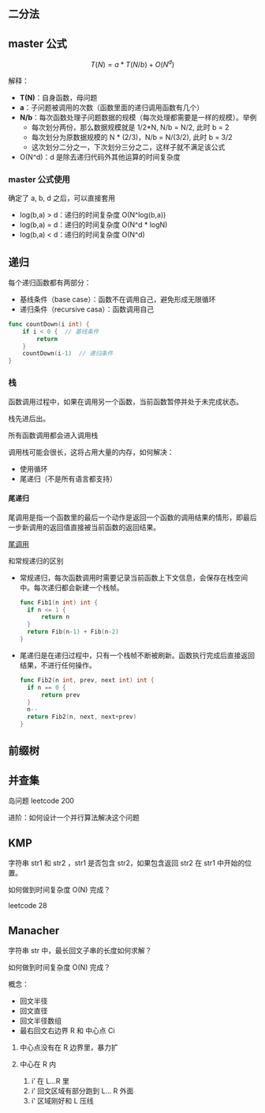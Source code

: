 ## 二分法





## master 公式

$$
T(N) = a * T(N/b) + O(N^d)
$$

解释：

* **T(N)**：自身函数，母问题
* **a**：子问题被调用的次数（函数里面的递归调用函数有几个）
* **N/b**：每次函数处理子问题数据的规模（每次处理都需要是一样的规模）。举例
  * 每次划分两份，那么数据规模就是 1/2*N,  N/b = N/2, 此时 b = 2
  * 每次划分为原数据规模的 N * (2/3)，N/b = N/(3/2), 此时 b = 3/2
  * 这次划分二分之一，下次划分三分之二，这样子就不满足该公式
* O(N^d)：d 是除去递归代码外其他运算的时间复杂度

### master 公式使用

确定了 a, b, d 之后，可以直接套用

* log(b,a) > d：递归的时间复杂度 O(N^log(b,a))
* log(b,a) = d：递归的时间复杂度 O(N^d * logN)
* log(b,a) < d：递归的时间复杂度 O(N^d)



## 递归

每个递归函数都有两部分：

* 基线条件（base case）：函数不在调用自己，避免形成无限循环
* 递归条件（recursive casa）：函数调用自己

```go
func countDown(i int) {
    if i < 0 {	// 基线条件
        return 
    }
    countDown(i-1)	// 递归条件
}
```

### 栈

函数调用过程中，如果在调用另一个函数，当前函数暂停并处于未完成状态。

栈先进后出。

所有函数调用都会进入调用栈

调用栈可能会很长，这将占用大量的内存，如何解决：

* 使用循环
* 尾递归（不是所有语言都支持）

#### 尾递归

尾调用是指一个函数里的最后一个动作是返回一个函数的调用结果的情形，即最后一步新调用的返回值直接被当前函数的返回结果。

[尾调用](https://zh.wikipedia.org/wiki/%E5%B0%BE%E8%B0%83%E7%94%A8)

和常规递归的区别

* 常规递归，每次函数调用时需要记录当前函数上下文信息，会保存在栈空间中。每次递归都会新建一个栈帧。

  ```go
  func Fib1(n int) int {
  	if n <= 1 {
  		return n
  	}
  	return Fib(n-1) + Fib(n-2)
  }
  ```

  

* 尾递归是在递归过程中，只有一个栈帧不断被刷新。函数执行完成后直接返回结果，不进行任何操作。

  ```go
  func Fib2(n int, prev, next int) int {
  	if n == 0 {
  		return prev
  	}
  	n--
  	return Fib2(n, next, next+prev)
  }
  ```



## 前缀树



## 并查集

岛问题  leetcode 200

进阶：如何设计一个并行算法解决这个问题



## KMP

字符串 str1 和 str2 ，str1 是否包含 str2，如果包含返回 str2 在 str1 中开始的位置。

如何做到时间复杂度 O(N) 完成？

leetcode 28



## Manacher

字符串 str 中，最长回文子串的长度如何求解？

如何做到时间复杂度 O(N) 完成？



概念：

* 回文半径
* 回文直径
* 回文半径数组
* 最右回文右边界 R 和 中心点 Ci



1. 中心点没有在 R 边界里，暴力扩

2. 中心在 R 内
   1. i’ 在 L...R 里
   2. i' 回文区域有部分跑到 L... R 外面 
   3. i' 区域刚好和 L 压线
